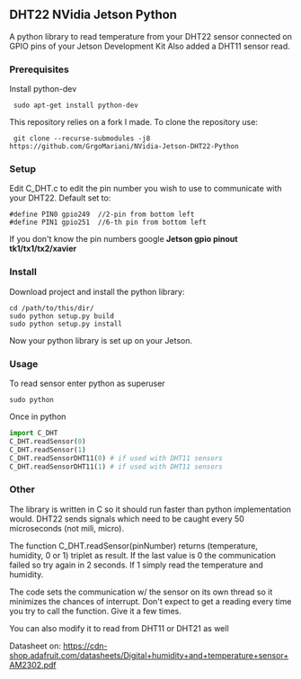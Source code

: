 ## DHT22 NVidia Jetson Python
A python library to read temperature from your DHT22 sensor connected on GPIO pins of your Jetson Development Kit
Also added a DHT11 sensor read.

### Prerequisites
Install python-dev
```
 sudo apt-get install python-dev
```

This repository relies on a fork I made. To clone the repository use:
```
 git clone --recurse-submodules -j8 https://github.com/GrgoMariani/NVidia-Jetson-DHT22-Python
```

### Setup
Edit C_DHT.c to edit the pin number you wish to use to communicate with your DHT22.
Default set to:
 ```
 #define PIN0 gpio249  //2-pin from bottom left
 #define PIN1 gpio251  //6-th pin from bottom left
 ```
If you don't know the pin numbers google __Jetson gpio pinout tk1/tx1/tx2/xavier__

### Install
Download project and install the python library:
 ```
 cd /path/to/this/dir/
 sudo python setup.py build
 sudo python setup.py install
 ```

Now your python library is set up on your Jetson.

### Usage
To read sensor enter python as superuser

 ```
 sudo python
 ```
 Once in python
 ```python
 import C_DHT
 C_DHT.readSensor(0)
 C_DHT.readSensor(1)
 C_DHT.readSensorDHT11(0) # if used with DHT11 sensors
 C_DHT.readSensorDHT11(1) # if used with DHT11 sensors
 ```


### Other
The library is written in C so it should run faster than python implementation would. DHT22 sends signals which need to be caught every 50 microseconds (not mili, micro).

The function C_DHT.readSensor(pinNumber) returns (temperature, humidity, 0 or 1) triplet as result.
If the last value is 0 the communication failed so try again in 2 seconds. If 1 simply read the temperature and humidity.


The code sets the communication w/ the sensor on its own thread so it minimizes the chances of interrupt.
Don't expect to get a reading every time you try to call the function. Give it a few times.

You can also modify it to read from DHT11 or DHT21 as well

Datasheet on: https://cdn-shop.adafruit.com/datasheets/Digital+humidity+and+temperature+sensor+AM2302.pdf